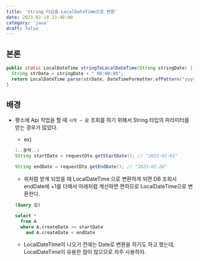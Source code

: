 ```yaml
--- 
title: 'String 타입을 LocalDateTime으로 변환'
date: 2023-02-18 23:48:00
category: 'java'
draft: false
---
```



## 본론
```java
public static LocalDateTime stringToLocalDateTime(String stringDate) {
  String strDate = stringDate + " 00:00:00";
  return LocalDateTime.parse(strDate, DateTimeFormatter.ofPattern("yyyy-MM-dd HH:mm:ss"));
}
```


## 배경
- 평소에 Api 작업을 할 때 `시작 ~ 끝` 조회를 하기 위해서 String 타입의 파라미터를 받는 경우가 많았다.
  - ex)
  
  ```java
  (..중략..)
  String startDate = requestDto.getStartDate(); // "2023-02-01"

  String endDate = requestDto.getEndDate(); // "2023-02-20"
  ```
  - 위처럼 받게 되었을 때 LocalDateTime 으로 변환하게 되면 DB 조회시 endDate에 +1를 더해서 아래처럼 계산하면 편하므로 LocalDateTime으로 변환한다.

  ```sql
  (Query 임)

  select *
    from A
    where A.createDate >= startDate
      and A.createDate < endDate
  ```
  - LocalDateTIme이 나오기 전에는 Date로 변환을 하기도 하고 했는데, LocalDateTime이 유용한 점이 많으므로 자주 사용하자.